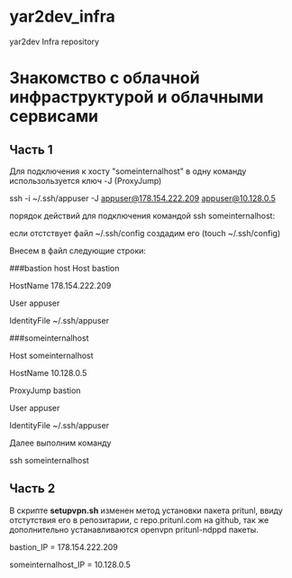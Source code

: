 # yar2dev_infra
yar2dev Infra repository

# Знакомство с облачной инфраструктурой и облачными сервисами


## Часть 1
Для подключения к хосту "someinternalhost" в одну команду использользуется ключ -J (ProxyJump)

ssh -i ~/.ssh/appuser -J appuser@178.154.222.209 appuser@10.128.0.5

порядок действий для подключения командой ssh someinternalhost:

если отстствует файл ~/.ssh/config создадим его (touch ~/.ssh/config)




Внесем в файл следующие строки:

###bastion host
Host bastion

  HostName 178.154.222.209
  
  User appuser
  
  IdentityFile ~/.ssh/appuser



###someinternalhost

Host someinternalhost

  HostName 10.128.0.5
  
  ProxyJump bastion
  
  User appuser
  
  IdentityFile ~/.ssh/appuser


Далее выполним команду 


ssh someinternalhost


## Часть 2

В скрипте **setupvpn.sh** изменен метод установки пакета pritunl, ввиду отстутствия его в репозитарии, с repo.pritunl.com на github, так же дополнительно устанавливаются openvpn pritunl-ndppd пакеты.



bastion_IP = 178.154.222.209

someinternalhost_IP = 10.128.0.5
